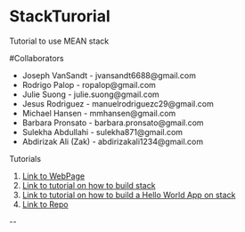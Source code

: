 # StackTurorial
Tutorial to use MEAN stack


#Collaborators

<ul>
     <li>Joseph VanSandt - jvansandt6688@gmail.com</li>
     <li>Rodrigo Palop - ropalop@gmail.com</li>
     <li>Julie Suong - julie.suong@gmail.com</li>
     <li>Jesus Rodriguez - manuelrodriguezc29@gmail.com</li>
     <li>Michael Hansen - mmhansen@gmail.com</li>
     <li>Barbara Pronsato - barbara.pronsato@gmail.com</li>
    <li>Sulekha Abdullahi - sulekha871@gmail.com</li>
    <li>Abdirizak Ali (Zak) -  abdirizakali1234@gmail.com </li>
</ul>

Tutorials

1. [Link to WebPage](https://jesus-rodriguez-ca.github.io/StackTutorial/)
2. [Link to tutorial on how to build stack](https://docs.google.com/document/d/1D-Ek5O0V-tsuM4BJfNyYXsaZSBBadHnBajV7iCKiYLU/edit?usp=sharing)
3. [Link to tutorial on how to build a Hello World App on stack](https://docs.google.com/document/d/1ytNxdacd3EbApZjKfK8bCnGT7qgPX4B0FegrNW5m1Ws/edit?usp=sharing) 
4. [Link to Repo](https://github.com/Jesus-Rodriguez-Ca/StackTutorial)
 




--





